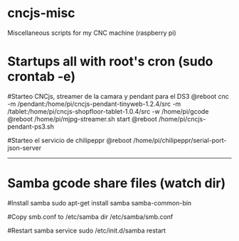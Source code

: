 # cncjs-misc

Miscellaneous scripts for my CNC machine (raspberry pi)



# Startups all with root's cron (sudo crontab -e)

#Starteo CNCjs, streamer de la camara y pendant para el DS3
@reboot cnc -m /pendant:/home/pi/cncjs-pendant-tinyweb-1.2.4/src -m /tablet:/home/pi/cncjs-shopfloor-tablet-1.0.4/src -w /home/pi/gcode
@reboot /home/pi/mjpg-streamer.sh start
@reboot /home/pi/cncjs-pendant-ps3.sh

#Starteo el servicio de chilipeppr
@reboot /home/pi/chilipeppr/serial-port-json-server

---------

# Samba gcode share files (watch dir)

#Install samba
sudo apt-get install samba samba-common-bin

#Copy smb.conf to /etc/samba dir
/etc/samba/smb.conf

#Restart samba service
sudo /etc/init.d/samba restart


